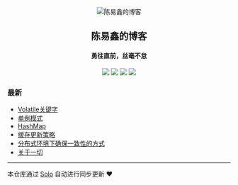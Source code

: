 <p align="center"><img alt="陈易鑫的博客" src="https://wx.qlogo.cn/mmopen/vi_32/DYAIOgq83erkNTfQPROPBvhVsxibkN099ZcHjGZKfKnb6YwuAbfXIGBniccrB50dHwctJGWxcETob0nSorcxn5mA/132"></p><h2 align="center">
陈易鑫的博客
</h2>

<h4 align="center">勇往直前，丝毫不怠</h4>
<p align="center"><a title="陈易鑫的博客" target="_blank" href="https://github.com/chenyixin8854/solo-blog"><img src="https://img.shields.io/github/last-commit/chenyixin8854/solo-blog.svg?style=flat-square&color=FF9900"></a>
<a title="GitHub repo size in bytes" target="_blank" href="https://github.com/chenyixin8854/solo-blog"><img src="https://img.shields.io/github/repo-size/chenyixin8854/solo-blog.svg?style=flat-square"></a>
<a title="Solo Version" target="_blank" href="https://github.com/b3log/solo/releases"><img src="https://img.shields.io/badge/solo-3.6.5-f1e05a.svg?style=flat-square&color=blueviolet"></a>
<a title="Hits" target="_blank" href="https://github.com/b3log/hits"><img src="https://hits.b3log.org/chenyixin8854/solo-blog.svg"></a></p>

### 最新

* [Volatile关键字](http://cx.wwyll.com/articles/2019/10/16/1571211165229.html)
* [单例模式](http://cx.wwyll.com/singleton)
* [HashMap](http://cx.wwyll.com/articles/2019/10/15/1571155110012.html)
* [缓存更新策略](http://cx.wwyll.com/cache)
* [分布式环境下确保一致性的方式](http://cx.wwyll.com/distributed)
* [关于一切](http://cx.wwyll.com/about)



---

本仓库通过 [Solo](https://github.com/b3log/solo) 自动进行同步更新 ❤️ 
